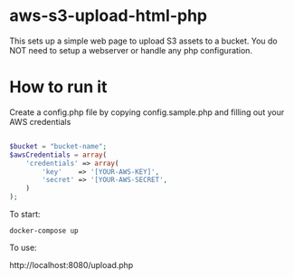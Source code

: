 # aws-s3-upload-html-php
This sets up a simple web page to upload S3 assets to a bucket.  You do NOT need to setup a webserver or handle any php configuration.  

# How to run it 

Create a config.php file by copying config.sample.php and filling out your AWS credentials

```php

$bucket = "bucket-name";
$awsCredentials = array(
    'credentials' => array(
        'key'    => '[YOUR-AWS-KEY]',
        'secret' => '[YOUR-AWS-SECRET',
    )
);
```

To start: 

    docker-compose up
    
To use: 
  
   http://localhost:8080/upload.php
   
